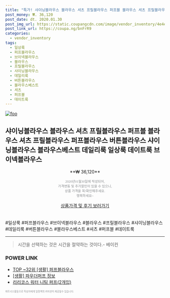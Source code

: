 ```yaml
--- 
title: "특가! 샤이닝블라우스 블라우스 셔츠 프릴블라우스 퍼프블 블라우스 셔츠 프릴블라우스 퍼프블라우스 버튼블라우스 샤이닝블라우스 블라우스베스트 데일리룩..." 
post_money: ₩. 36,120 
post_date: dt. 2020.01.30 
post_img_url: https://static.coupangcdn.com/image/vendor_inventory/4e4e/48b2089f969dee5b8d763e31aa765b0e070c9ea3599815da25a67c669a90.jpg 
post_link_url: https://coupa.ng/bnFrR9 
categories: 
  - vendor_inventory 
tags: 
  - 일상룩 
  - 퍼프블라우스 
  - 브이넥블라우스 
  - 블라우스 
  - 프릴블라우스 
  - 샤이닝블라우스 
  - 데일리룩 
  - 버튼블라우스 
  - 블라우스베스트 
  - 셔츠 
  - 퍼프블 
  - 데이트룩 
--- 
```

[![foo](https://static.coupangcdn.com/image/vendor_inventory/4e4e/48b2089f969dee5b8d763e31aa765b0e070c9ea3599815da25a67c669a90.jpg)](https://coupa.ng/bnFrR9) 

## 샤이닝블라우스 블라우스 셔츠 프릴블라우스 퍼프블 블라우스 셔츠 프릴블라우스 퍼프블라우스 버튼블라우스 샤이닝블라우스 블라우스베스트 데일리룩 일상룩 데이트룩 브이넥블라우스 
<p style="text-align: center;">**₩ 36,120**</p> 
<p style="text-align: center;"><span style="color: #898c8f; font-family: Georgia,Times,serif; font-size: 0.75em;">2020년01월30일에 작성되어, <br>가격변동 및 추가할인이 있을 수 있으니,<br> 상품 가격을 꼭!확인해주세요.<br>행복하세요~</span> 
</p>	 
<div markdown="0" style="text-align: center;"><a href="https://coupa.ng/bnFrR9" class="btn btn--success">상품가격 및 후기 보러가기</a></div> 
<br><br> 
  #일상룩 #퍼프블라우스 #브이넥블라우스 #블라우스 #프릴블라우스 #샤이닝블라우스 #데일리룩 #버튼블라우스 #블라우스베스트 #셔츠 #퍼프블 #데이트룩 
<hr> 

> 시간을 선택하는 것은 시간을 절약하는 것이다.- 베이컨 


### POWER LINK

* <a href="https://blog.naver.com/an0733/221789862976" target="_blank"> TOP ~32위 [생활] 퍼프블라우스</a>
* <a href="https://blog.naver.com/sakai111/221769855864" target="_blank"> [생활] 파우더퍼프 정보 </a>
* <a href="https://blog.naver.com/fasyy4321/221786876737" target="_blank">리리코스 워터 니팅 퍼프(2개입)</a>

<span style="color: #898c8f; font-family: Georgia,Times,serif; font-size: 0.55em;">파트너스활동으로 작성자에게 일정액의 커미션이 제공될수 있습니다.</span> 
